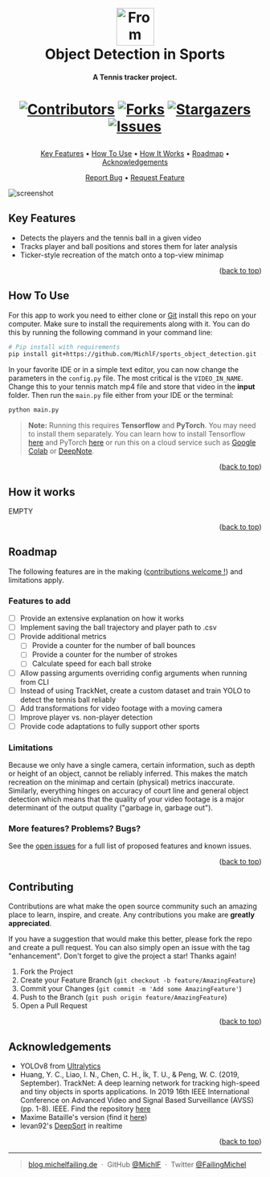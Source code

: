 <a name="readme-top"></a>

<h1 align="center">
  <br>
  <img src="https://raw.githubusercontent.com/MichlF/sports_object_detection/tree/main/readme_images/tennis.png" title="From Flaticon Those Icons" alt="From Flaticon Those Icons" width="75"></a>
  <br>
  Object Detection in Sports
  <br>
</h1>

<h4 align="center">A Tennis tracker project.</h4>

<h1 align="center">

  [![Contributors][contributors-shield]][contributors-url]
  [![Forks][forks-shield]][forks-url]
  [![Stargazers][stars-shield]][stars-url]
  [![Issues][issues-shield]][issues-url]

</h1>

<p align="center">
  <a href="#key-features">Key Features</a> •
  <a href="#how-to-use">How To Use</a> •
  <a href="#how-it-works">How It Works</a> •
  <a href="#roadmap">Roadmap</a> •
  <a href="#acknowledgements">Acknowledgements</a>
</p>

<p align="center">
    <a href="https://github.com/MichlF/sports_object_detection/issues">Report Bug</a> •
    <a href="https://github.com/MichlF/sports_object_detection/issues">Request Feature</a>
</p>

![screenshot](https://raw.githubusercontent.com/MichlF/sports_object_detection/tree/main/readme_images/demo.gif)

## Key Features

* Detects the players and the tennis ball in a given video
* Tracks player and ball positions and stores them for later analysis
* Ticker-style recreation of the match onto a top-view minimap

<p align="right">(<a href="#readme-top">back to top</a>)</p>

## How To Use

For this app to work you need to either clone or [Git](https://git-scm.com) install this repo on your computer. Make sure to install the requirements along with it. You can do this by running the following command in your command line:

```bash
# Pip install with requirements
pip install git+https://github.com/MichlF/sports_object_detection.git -r requirements.txt
```

In your favorite IDE or in a simple text editor, you can now change the parameters in the `config.py` file. The most critical is the `VIDEO_IN_NAME`. Change this to your tennis match mp4 file and store that video in the **input** folder. Then run the `main.py` file either from your IDE or the terminal:

```bash
python main.py
```

> **Note:**
> Running this requires **Tensorflow** and **PyTorch**. You may need to install them separately. You can learn how to install Tensorflow [here](https://www.tensorflow.org/install) and PyTorch [here](https://pytorch.org/get-started/locally/) or run this on a cloud service such as [Google Colab](https://colab.research.google.com/) or [DeepNote](https://deepnote.com/).

<p align="right">(<a href="#readme-top">back to top</a>)</p>

## How it works

EMPTY

<p align="right">(<a href="#readme-top">back to top</a>)</p>

<!-- ROADMAP -->
## Roadmap  

The following features are in the making ([contributions welcome !](#contributing)) and limitations apply.
### Features to add  

- [ ] Provide an extensive explanation on how it works
- [ ] Implement saving the ball trajectory and player path to .csv
- [ ] Provide additional metrics
  - [ ] Provide a counter for the number of ball bounces
  - [ ] Provide a counter for the number of strokes
  - [ ] Calculate speed for each ball stroke
- [ ] Allow passing arguments overriding config arguments when running from CLI
- [ ] Instead of using TrackNet, create a custom dataset and train YOLO to detect the tennis ball reliably
- [ ] Add transformations for video footage with a moving camera
- [ ] Improve player vs. non-player detection 
- [ ] Provide code adaptations to fully support other sports

### Limitations  

Because we only have a single camera, certain information, such as depth or height of an object, cannot be reliably inferred. This makes the match recreation on the minimap and certain (physical) metrics inaccurate. Similarly, everything hinges on accuracy of court line and general object detection which means that the quality of your video footage is a major determinant of the output quality ("garbage in, garbage out").

### More features? Problems? Bugs?  
See the [open issues](https://github.com/MichlF/sports_object_detection/issues) for a full list of proposed features and known issues.

<p align="right">(<a href="#readme-top">back to top</a>)</p>

## Contributing  

Contributions are what make the open source community such an amazing place to learn, inspire, and create. Any contributions you make are **greatly appreciated**.

If you have a suggestion that would make this better, please fork the repo and create a pull request. You can also simply open an issue with the tag "enhancement".
Don't forget to give the project a star! Thanks again!

1. Fork the Project
2. Create your Feature Branch (`git checkout -b feature/AmazingFeature`)
3. Commit your Changes (`git commit -m 'Add some AmazingFeature'`)
4. Push to the Branch (`git push origin feature/AmazingFeature`)
5. Open a Pull Request

<p align="right">(<a href="#readme-top">back to top</a>)</p>

## Acknowledgements  
- YOLOv8 from [Ultralytics](https://github.com/ultralytics/ultralytics)
- Huang, Y. C., Liao, I. N., Chen, C. H., İk, T. U., & Peng, W. C. (2019, September). TrackNet: A deep learning network for tracking high-speed and tiny objects in sports applications. In 2019 16th IEEE International Conference on Advanced Video and Signal Based Surveillance (AVSS) (pp. 1-8). IEEE. Find the repository [here](https://nol.cs.nctu.edu.tw:234/open-source/TrackNet)  
- Maxime Bataille's version (find it [here](https://github.com/MaximeBataille/tennis_tracking))
- levan92's [DeepSort](https://github.com/levan92/deep_sort_realtime) in realtime  


<p align="right">(<a href="#readme-top">back to top</a>)</p>

---

> [blog.michelfailing.de](https://blog.michelfailing.de) &nbsp;&middot;&nbsp;
> GitHub [@MichlF](https://github.com/MichlF) &nbsp;&middot;&nbsp;
> Twitter [@FailingMichel](https://twitter.com/FailingMichel)


<!-- MARKDOWN LINKS & IMAGES -->
<!-- https://www.markdownguide.org/basic-syntax/#reference-style-links -->
[contributors-shield]: https://img.shields.io/github/contributors/MichlF/sports_object_detection.svg?style=flat
[contributors-url]: https://github.com/MichlF/sports_object_detection/graphs/contributors
[forks-shield]: https://img.shields.io/github/forks/MichlF/sports_object_detection.svg?style=flat
[forks-url]: https://github.com/MichlF/sports_object_detection/network/members
[stars-shield]: https://img.shields.io/github/stars/MichlF/sports_object_detection.svg?style=flat
[stars-url]: https://github.com/MichlF/sports_object_detection/stargazers
[issues-shield]: https://img.shields.io/github/issues/MichlF/sports_object_detection.svg?style=flat
[issues-url]: https://github.com/MichlF/sports_object_detection/issues
[license-shield]: https://img.shields.io/github/license/MichlF/sports_object_detection.svg?style=flat
[license-url]: https://github.com/MichlF/sports_object_detection/blob/master/LICENSE.txt